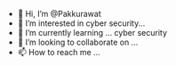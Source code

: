- 👋 Hi, I’m @Pakkurawat
- 👀 I’m interested in cyber security...
- 🌱 I’m currently learning ... cyber security 
- 💞️ I’m looking to collaborate on ...
- 📫 How to reach me ...

<!---
Pakkurawat/Pakkurawat is a ✨ special ✨ repository because its `README.md` (this file) appears on your GitHub profile.
You can click the Preview link to take a look at your changes.
--->
